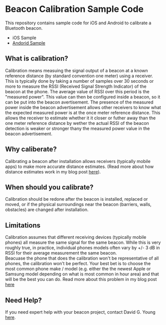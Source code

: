 # Beacon Calibration Sample Code

This repository contains sample code for iOS and Android to calibrate a Bluetooth beacon.

* iOS Sample
* [Andorid Sample](https://github.com/davidgyoung/beacon-calibration-sample-code/blob/main/CalibrationTool.kt)

## What is calibration?

Calibration means measuing the signal output of a beacon at a known reference distance (by standard convention one meter) using a receiver.  This is typically done by taking a number of samples over 30 seconds or more to measure the RSSI (Received Signal Strength Indicator)  of the beacon at the phone. 
The average value of RSSI over this period is the "measured power".  This value can then be configured inside a beacon, so it can be put into the beacon avertisement.  The presence of the measured power inside the beacon advertisement allows other receivers to know what the expected measured power is at the once meter reference distance.
This allows the receiver to estimate whether it it closer or futher away than the one meter reference distance by wether the actual RSSI of the beacon detection is weaker or stronger thany the measured power value in the beacon advertisement.

## Why caliberate?

Calibrating a beacon after installation allows receivers (typically mobile apps) to make more accurate distance estimates.  (Read more about how distance estimates work in my blog post [here](http://www.davidgyoungtech.com/2020/05/15/how-far-can-you-go)).

## When should you calibrate?

Calibration should be redone after the beacon is installed, replaced or moved, or if the physical surroundings near the beacon (barriers, walls, obstacles) are changed after installation.

## Limitations

Calibration assumes that different receiving devices (typically mobile phones) all measure the same signal for the same beacon.  While this is very roughly true, in practice, individual phones models often vary by +/- 3 dB in RSSI for their average measurement the same beacon.  
Beacuase the phone that does the calibration won't be representative of all phones, the calibration won't be perfect.  Your best bet is to choose the most common phone make / model (e.g. either the the newest Apple or Samsung model depending on what is most common in hour area) and that will be the best you can do.  Read more about this problem in my blog post [here](http://www.davidgyoungtech.com/2020/05/15/how-far-can-you-go)


## Need Help?

If you need expert help with your beacon project, contact David G. Young [here](http://www.davidgyoungtech.com).


